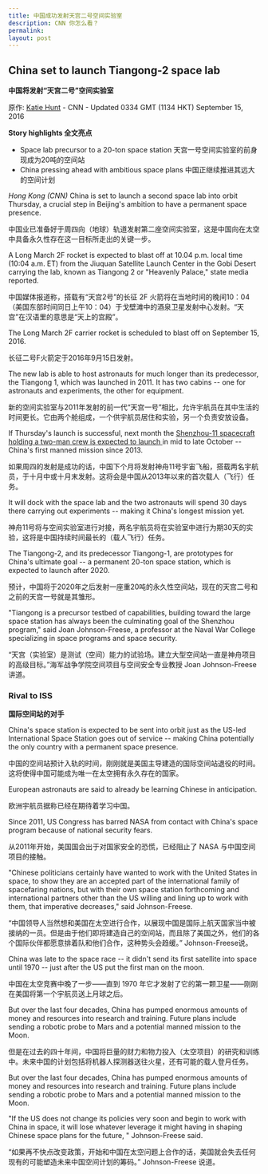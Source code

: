 ```yaml
---
title: 中国成功发射天宫二号空间实验室
description: CNN 你怎么看？
permalink: 
layout: post
---
```


## China set to launch Tiangong-2 space lab

**中国将发射“天宫二号”空间实验室**

原作: [Katie Hunt](http://edition.cnn.com/profiles/katie-hunt) - CNN - Updated 0334 GMT (1134 HKT) September 15, 2016

**Story highlights 全文亮点**

- Space lab precursor to a 20-ton space station 天宫一号空间实验室的前身现成为20吨的空间站
- China pressing ahead with ambitious space plans 中国正继续推进其远大的空间计划

_Hong Kong (CNN)_ China is set to launch a second space lab into orbit Thursday, a crucial step in Beijing's ambition to have a permanent space presence.

中国业已准备好于周四向（地球）轨道发射第二座空间实验室，这是中国向在太空中具备永久性存在这一目标所走出的关键一步。

A Long March 2F rocket is expected to blast off at 10.04 p.m. local time (10:04 a.m. ET) from the Jiuquan Satellite Launch Center in the Gobi Desert carrying the lab, known as Tiangong 2 or "Heavenly Palace," state media reported.

中国媒体报道称，搭载有“天宫2号”的长征 2F 火箭将在当地时间的晚间10：04（美国东部时间同日上午10：04）于戈壁滩中的酒泉卫星发射中心发射。“天宫”在汉语里的意思是“天上的宫殿”。

The Long March 2F carrier rocket is scheduled to blast off on September 15, 2016.

长征二号F火箭定于2016年9月15日发射。

The new lab is able to host astronauts for much longer than its predecessor, the Tiangong 1, which was launched in 2011. It has two cabins -- one for astronauts and experiments, the other for equipment.

新的空间实验室与2011年发射的前一代“天宫一号”相比，允许宇航员在其中生活的时间更长。它由两个舱组成，一个供宇航员居住和实验，另一个负责安放设备。

If Thursday's launch is successful, next month the [Shenzhou-11 spacecraft holding a two-man crew is expected to launch ](http://cnn.com/2016/02/28/asia/china-space-lab/)in mid to late October -- China's first manned mission since 2013.

如果周四的发射是成功的话，中国下个月将发射神舟11号宇宙飞船，搭载两名宇航员，于十月中或十月末发射。这将会是中国从2013年以来的首次载人（飞行）任务。

It will dock with the space lab and the two astronauts will spend 30 days there carrying out experiments -- making it China's longest mission yet.

神舟11号将与空间实验室进行对接，两名宇航员将在实验室中进行为期30天的实验，这将是中国持续时间最长的（载人飞行）任务。

The Tiangong-2, and its predecessor Tiangong-1, are prototypes for China's ultimate goal -- a permanent 20-ton space station, which is expected to launch after 2020.

预计，中国将于2020年之后发射一座重20吨的永久性空间站，现在的天宫二号和之前的天宫一号就是其雏形。

"Tiangong is a precursor testbed of capabilities, building toward the large space station has always been the culminating goal of the Shenzhou program," said Joan Johnson-Freese, a professor at the Naval War College specializing in space programs and space security.

“天宫（实验室）是测试（空间）能力的试验场。建立大型空间站一直是神舟项目的高级目标。”海军战争学院空间项目与空间安全专业教授 Joan Johnson-Freese 讲道。

### Rival to ISS

**国际空间站的对手**

China's space station is expected to be sent into orbit just as the US-led International Space Station goes out of service -- making China potentially the only country with a permanent space presence.

中国的空间站预计入轨的时间，刚刚就是美国主导建造的国际空间站退役的时间。这将使得中国可能成为唯一在太空拥有永久存在的国家。

European astronauts are said to already be learning Chinese in anticipation.

欧洲宇航员据称已经在期待着学习中国。

Since 2011, US Congress has barred NASA from contact with China's space program because of national security fears.

从2011年开始，美国国会出于对国家安全的恐慌，已经阻止了 NASA 与中国空间项目的接触。

"Chinese politicians certainly have wanted to work with the United States in space, to show they are an accepted part of the international family of spacefaring nations, but with their own space station forthcoming and international partners other than the US willing and lining up to work with them, that imperative decreases," said Johnson-Freese.

“中国领导人当然想和美国在太空进行合作，以展现中国是国际上航天国家当中被接纳的一员。但是由于他们即将建造自己的空间站，而且除了美国之外，他们的各个国际伙伴都愿意排着队和他们合作，这种势头会趋缓。” Johnson-Freese说。

China was late to the space race -- it didn't send its first satellite into space until 1970 -- just after the US put the first man on the moon.

中国在太空竞赛中晚了一步——直到 1970 年它才发射了它的第一颗卫星——刚刚在美国将第一个宇航员送上月球之后。

But over the last four decades, China has pumped enormous amounts of money and resources into research and training. Future plans include sending a robotic probe to Mars and a potential manned mission to the Moon.

但是在过去的四十年间，中国将巨量的财力和物力投入（太空项目）的研究和训练中。未来中国的计划包括将机器人探测器送往火星，还有可能的载人登月任务。

But over the last four decades, China has pumped enormous amounts of money and resources into research and training. Future plans include sending a robotic probe to Mars and a potential manned mission to the Moon.

"If the US does not change its policies very soon and begin to work with China in space, it will lose whatever leverage it might having in shaping Chinese space plans for the future, " Johnson-Freese said.

“如果再不快点改变政策，开始和中国在太空问题上合作的话，美国就会失去任何现有的可能塑造未来中国空间计划的筹码。” Johnson-Freese 说道。